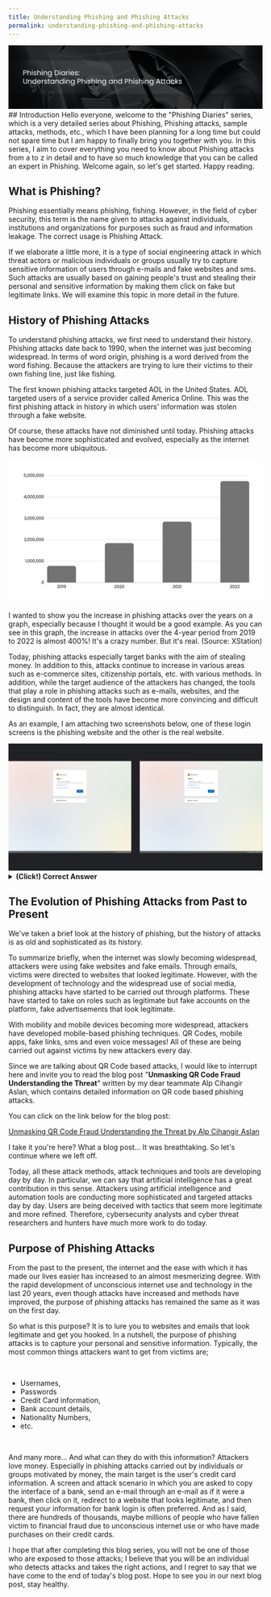 ```yaml
---
title: Understanding Phishing and Phishing Attacks
permalink: understanding-phishing-and-phishing-attacks
---
```


<img src="/images/phishing/head.png">
## Introduction
Hello everyone, welcome to the "Phishing Diaries" series, which is a very detailed series about Phishing, Phishing attacks, sample attacks, methods, etc., which I have been planning for a long time but could not spare time but I am happy to finally bring you together with you. In this series, I aim to cover everything you need to know about Phishing attacks from a to z in detail and to have so much knowledge that you can be called an expert in Phishing. Welcome again, so let's get started. Happy reading.

## What is Phishing?
Phishing essentially means phishing, fishing. However, in the field of cyber security, this term is the name given to attacks against individuals, institutions and organizations for purposes such as fraud and information leakage. The correct usage is Phishing Attack. 

If we elaborate a little more, it is a type of social engineering attack in which threat actors or malicious individuals or groups usually try to capture sensitive information of users through e-mails and fake websites and sms. Such attacks are usually based on gaining people's trust and stealing their personal and sensitive information by making them click on fake but legitimate links. We will examine this topic in more detail in the future.

## History of Phishing Attacks
To understand phishing attacks, we first need to understand their history. Phishing attacks date back to 1990, when the internet was just becoming widespread. In terms of word origin, phishing is a word derived from the word fishing. Because the attackers are trying to lure their victims to their own fishing line, just like fishing.

The first known phishing attacks targeted AOL in the United States. AOL targeted users of a service provider called America Online. This was the first phishing attack in history in which users' information was stolen through a fake website. 

Of course, these attacks have not diminished until today. Phishing attacks have become more sophisticated and evolved, especially as the internet has become more ubiquitous.

<img src="/images/phishing/stats.png">

I wanted to show you the increase in phishing attacks over the years on a graph, especially because I thought it would be a good example. As you can see in this graph, the increase in attacks over the 4-year period from 2019 to 2022 is almost 400%! It's a crazy number. But it's real. (Source: XStation)

Today, phishing attacks especially target banks with the aim of stealing money. In addition to this, attacks continue to increase in various areas such as e-commerce sites, citizenship portals, etc. with various methods. In addition, while the target audience of the attackers has changed, the tools that play a role in phishing attacks such as e-mails, websites, and the design and content of the tools have become more convincing and difficult to distinguish. In fact, they are almost identical.

As an example, I am attaching two screenshots below, one of these login screens is the phishing website and the other is the real website.

<img src="/images/phishing/two.png">

<details>
<summary><b>(Click!) Correct Answer </b></summary>
<b>The site on the left is fake.</b>
</details>


## The Evolution of Phishing Attacks from Past to Present
We've taken a brief look at the history of phishing, but the history of attacks is as old and sophisticated as its history. 

To summarize briefly, when the internet was slowly becoming widespread, attackers were using fake websites and fake emails. Through emails, victims were directed to websites that looked legitimate. However, with the development of technology and the widespread use of social media, phishing attacks have started to be carried out through platforms. These have started to take on roles such as legitimate but fake accounts on the platform, fake advertisements that look legitimate.

With mobility and mobile devices becoming more widespread, attackers have developed mobile-based phishing techniques. QR Codes, mobile apps, fake links, sms and even voice messages! All of these are being carried out against victims by new attackers every day. 

Since we are talking about QR Code based attacks, I would like to interrupt here and invite you to read the blog post "**Unmasking QR Code Fraud Understanding the Threat**" written by my dear teammate Alp Cihangir Aslan, which contains detailed information on QR code based phishing attacks. 

You can click on the link below for the blog post:

[Unmasking QR Code Fraud Understanding the Threat by Alp Cihangir Aslan](https://medium.com/the-first-digit/unmasking-qr-code-fraud-understanding-the-threat-0d89d716f321)

I take it you're here? What a blog post... It was breathtaking. So let's continue where we left off. 

Today, all these attack methods, attack techniques and tools are developing day by day. In particular, we can say that artificial intelligence has a great contribution in this sense. Attackers using artificial intelligence and automation tools are conducting more sophisticated and targeted attacks day by day. Users are being deceived with tactics that seem more legitimate and more refined. Therefore, cybersecurity analysts and cyber threat researchers and hunters have much more work to do today.

## Purpose of Phishing Attacks
From the past to the present, the internet and the ease with which it has made our lives easier has increased to an almost mesmerizing degree. With the rapid development of unconscious internet use and technology in the last 20 years, even though attacks have increased and methods have improved, the purpose of phishing attacks has remained the same as it was on the first day.

So what is this purpose? It is to lure you to websites and emails that look legitimate and get you hooked. In a nutshell, the purpose of phishing attacks is to capture your personal and sensitive information. Typically, the most common things attackers want to get from victims are;

<br>

- Usernames,
- Passwords
- Credit Card information,
- Bank account details,
- Nationality Numbers,
- etc.


<br>

And many more... And what can they do with this information? Attackers love money. Especially in phishing attacks carried out by individuals or groups motivated by money, the main target is the user's credit card information. A screen and attack scenario in which you are asked to copy the interface of a bank, send an e-mail through an e-mail as if it were a bank, then click on it, redirect to a website that looks legitimate, and then request your information for bank login is often preferred. And as I said, there are hundreds of thousands, maybe millions of people who have fallen victim to financial fraud due to unconscious internet use or who have made purchases on their credit cards. 

I hope that after completing this blog series, you will not be one of those who are exposed to those attacks; I believe that you will be an individual who detects attacks and takes the right actions, and I regret to say that we have come to the end of today's blog post. Hope to see you in our next blog post, stay healthy.
